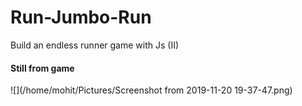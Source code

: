 # Run-Jumbo-Run
Build an endless runner game with Js (II)

#### Still from game

![](/home/mohit/Pictures/Screenshot from 2019-11-20 19-37-47.png)